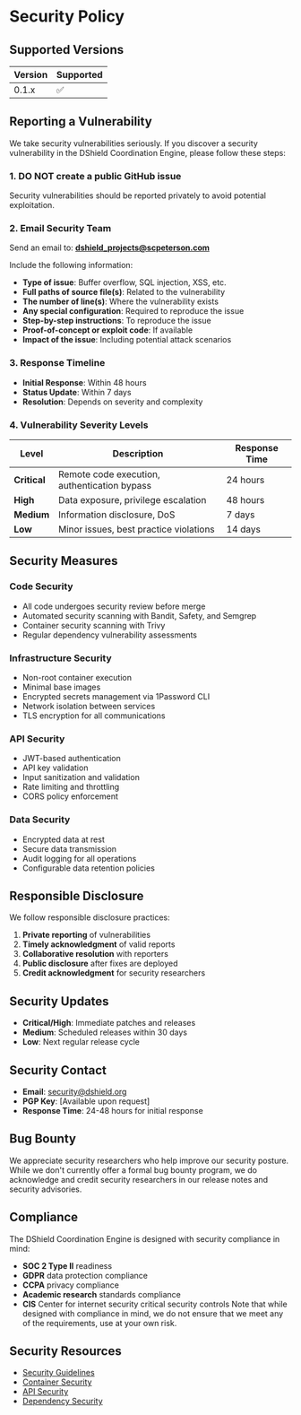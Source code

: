 # Security Policy

## Supported Versions

| Version | Supported          |
| ------- | ------------------ |
| 0.1.x   | :white_check_mark: |

## Reporting a Vulnerability

We take security vulnerabilities seriously. If you discover a security vulnerability in the DShield Coordination Engine, please follow these steps:

### 1. **DO NOT** create a public GitHub issue
Security vulnerabilities should be reported privately to avoid potential exploitation.

### 2. Email Security Team
Send an email to: **dshield_projects@scpeterson.com**

Include the following information:
- **Type of issue**: Buffer overflow, SQL injection, XSS, etc.
- **Full paths of source file(s)**: Related to the vulnerability
- **The number of line(s)**: Where the vulnerability exists
- **Any special configuration**: Required to reproduce the issue
- **Step-by-step instructions**: To reproduce the issue
- **Proof-of-concept or exploit code**: If available
- **Impact of the issue**: Including potential attack scenarios

### 3. Response Timeline
- **Initial Response**: Within 48 hours
- **Status Update**: Within 7 days
- **Resolution**: Depends on severity and complexity

### 4. Vulnerability Severity Levels

| Level | Description | Response Time |
|-------|-------------|---------------|
| **Critical** | Remote code execution, authentication bypass | 24 hours |
| **High** | Data exposure, privilege escalation | 48 hours |
| **Medium** | Information disclosure, DoS | 7 days |
| **Low** | Minor issues, best practice violations | 14 days |

## Security Measures

### Code Security
- All code undergoes security review before merge
- Automated security scanning with Bandit, Safety, and Semgrep
- Container security scanning with Trivy
- Regular dependency vulnerability assessments

### Infrastructure Security
- Non-root container execution
- Minimal base images
- Encrypted secrets management via 1Password CLI
- Network isolation between services
- TLS encryption for all communications

### API Security
- JWT-based authentication
- API key validation
- Input sanitization and validation
- Rate limiting and throttling
- CORS policy enforcement

### Data Security
- Encrypted data at rest
- Secure data transmission
- Audit logging for all operations
- Configurable data retention policies

## Responsible Disclosure

We follow responsible disclosure practices:
1. **Private reporting** of vulnerabilities
2. **Timely acknowledgment** of valid reports
3. **Collaborative resolution** with reporters
4. **Public disclosure** after fixes are deployed
5. **Credit acknowledgment** for security researchers

## Security Updates

- **Critical/High**: Immediate patches and releases
- **Medium**: Scheduled releases within 30 days
- **Low**: Next regular release cycle

## Security Contact

- **Email**: security@dshield.org
- **PGP Key**: [Available upon request]
- **Response Time**: 24-48 hours for initial response

## Bug Bounty

We appreciate security researchers who help improve our security posture. While we don't currently offer a formal bug bounty program, we do acknowledge and credit security researchers in our release notes and security advisories.

## Compliance

The DShield Coordination Engine is designed with security compliance in mind:
- **SOC 2 Type II** readiness
- **GDPR** data protection compliance
- **CCPA** privacy compliance
- **Academic research** standards compliance
- **CIS** Center for internet security critical security controls
Note that while designed with compliance in mind, we do not ensure that we meet any of the requirements, use at your own risk.

## Security Resources

- [Security Guidelines](docs/development_guidelines.md#security-requirements)
- [Container Security](docs/container_architecture.md#security)
- [API Security](docs/development_guidelines.md#authentication--authorization)
- [Dependency Security](docs/development_guidelines.md#dependency-security)
